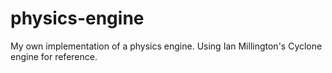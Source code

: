 # physics-engine
My own implementation of a physics engine. Using Ian Millington's Cyclone engine for reference.
